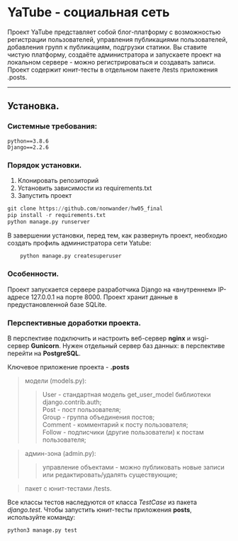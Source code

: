 # YaTube - социальная сеть

Проект YaTube представляет собой блог-платформу с возможностью регистрации пользователей, управления публикациями пользователей, добавления групп к публикациям, подгрузки статики. Вы ставите чистую платформу, создаёте администратора и запускаете проект на локальном сервере - можно регистрироваться и создавать записи. <br /> Проект содержит юнит-тесты в отдельном пакете /tests приложения .posts.

___

## Установка.

### Cистемные требования:
    python==3.8.6
    Django==2.2.6

### Порядок установки.
1) Клонировать репозиторий
2) Установить зависимости из requirements.txt
3) Запустить проект

```python
git clone https://github.com/nonwander/hw05_final
pip install -r requirements.txt
python manage.py runserver
```
В завершении установки, перед тем, как развернуть проект, необходио создать профиль администратора сети Yatube:
```python
    python manage.py createsuperuser
```

### Особенности.
Проект запускается сервере разработчика Django на «внутреннем» IP-адресе 127.0.0.1 на порте 8000.
Проект хранит данные в предустановленной базе SQLite.

### Перспективные доработки проекта.
В перспективе подключить и настроить веб-сервер __nginx__ и wsgi-сервер __Gunicorn__.
Нужен отдельный сервер баз данных: в перспективе перейти на __PostgreSQL__. 

Ключевое приложение проекта - __.posts__
> модели (models.py):
>> User - стандартная модель get_user_model библиотеки django.contrib.auth;
>> <br /> Post - пост пользователя;
>> <br /> Group - группа объединения постов;
>> <br /> Comment - комментарий к посту пользователя;
>> <br /> Follow - подписчики (другие пользователи) к постам пользователя;

> админ-зона (admin.py):
>> управление объектами - можно публиковать новые записи или редактировать/удалять существующие;

> пакет с юнит-тестами /tests.

Все классы тестов наследуются от класса *TestCase* из пакета *django.test*.
Чтобы запустить юнит-тесты приложения __posts__, используйте команду:
```python
python3 manage.py test
```
